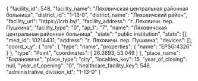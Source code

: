 {
    "facility_id": 548,
    "facility_name": "Ляховичская центральная районная больница",
    "district_id": "1-13-0",
    "district_name": "Ляховичский район",
    "facility_url": "https:\/\/lcrb.by\/",
    "facility_address": "г. Ляховичи. пер. Пушкина",
    "facility_type": "0",
    "ap_1": "7",
    "name": "Ляховичская центральная районная больница",
    "state": "public institution",
    "stats": [],
    "med_id": 10214431,
    "address": "г. Ляховичи. пер. Пушкина",
    "devices": [],
    "coord_x_y": {
        "crs": {
            "type": "name",
            "properties": {
                "name": "EPSG:4326"
            }
        },
        "type": "Point",
        "coordinates": [
            26.2693,
            53.049
        ]
    },
    "place_name": "Барановичи",
    "place_type": "city",
    "localties_key": 15,
    "year_of_closing": null,
    "year_of_opening": "0",
    "healthcare_facility_key": 548,
    "administrative_division_id": "1-13-0"
}